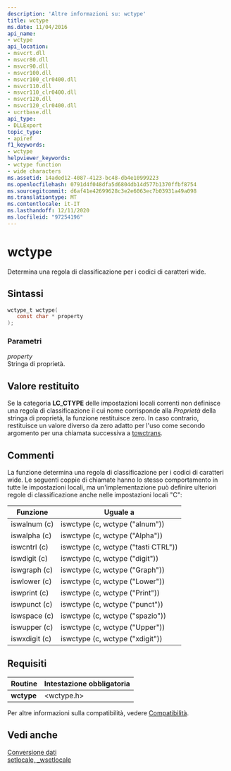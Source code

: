 ```yaml
---
description: 'Altre informazioni su: wctype'
title: wctype
ms.date: 11/04/2016
api_name:
- wctype
api_location:
- msvcrt.dll
- msvcr80.dll
- msvcr90.dll
- msvcr100.dll
- msvcr100_clr0400.dll
- msvcr110.dll
- msvcr110_clr0400.dll
- msvcr120.dll
- msvcr120_clr0400.dll
- ucrtbase.dll
api_type:
- DLLExport
topic_type:
- apiref
f1_keywords:
- wctype
helpviewer_keywords:
- wctype function
- wide characters
ms.assetid: 14aded12-4087-4123-bc48-db4e10999223
ms.openlocfilehash: 0791d4f048dfa5d6804db14d577b1370ffbf8754
ms.sourcegitcommit: d6af41e42699628c3e2e6063ec7b03931a49a098
ms.translationtype: MT
ms.contentlocale: it-IT
ms.lasthandoff: 12/11/2020
ms.locfileid: "97254196"
---
```

# <a name="wctype"></a>wctype

Determina una regola di classificazione per i codici di caratteri wide.

## <a name="syntax"></a>Sintassi

```C
wctype_t wctype(
   const char * property
);
```

### <a name="parameters"></a>Parametri

*property*<br/>
Stringa di proprietà.

## <a name="return-value"></a>Valore restituito

Se la categoria **LC_CTYPE** delle impostazioni locali correnti non definisce una regola di classificazione il cui nome corrisponde alla *Proprietà* della stringa di proprietà, la funzione restituisce zero. In caso contrario, restituisce un valore diverso da zero adatto per l'uso come secondo argomento per una chiamata successiva a [towctrans](towctrans.md).

## <a name="remarks"></a>Commenti

La funzione determina una regola di classificazione per i codici di caratteri wide. Le seguenti coppie di chiamate hanno lo stesso comportamento in tutte le impostazioni locali, ma un'implementazione può definire ulteriori regole di classificazione anche nelle impostazioni locali "C":

|Funzione|Uguale a|
|--------------|-------------|
|iswalnum (c)|iswctype (c, wctype ("alnum"))|
|iswalpha (c)|iswctype (c, wctype ("Alpha"))|
|iswcntrl (c)|iswctype (c, wctype ("tasti CTRL"))|
|iswdigit (c)|iswctype (c, wctype ("digit"))|
|iswgraph (c)|iswctype (c, wctype ("Graph"))|
|iswlower (c)|iswctype (c, wctype ("Lower"))|
|iswprint (c)|iswctype (c, wctype ("Print"))|
|iswpunct (c)|iswctype (c, wctype ("punct"))|
|iswspace (c)|iswctype (c, wctype ("spazio"))|
|iswupper (c)|iswctype (c, wctype ("Upper"))|
|iswxdigit (c)|iswctype (c, wctype ("xdigit"))|

## <a name="requirements"></a>Requisiti

|Routine|Intestazione obbligatoria|
|-------------|---------------------|
|**wctype**|\<wctype.h>|

Per altre informazioni sulla compatibilità, vedere [Compatibilità](../../c-runtime-library/compatibility.md).

## <a name="see-also"></a>Vedi anche

[Conversione dati](../../c-runtime-library/data-conversion.md)<br/>
[setlocale, _wsetlocale](setlocale-wsetlocale.md)<br/>
